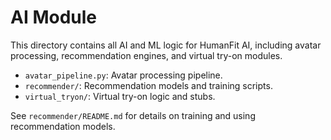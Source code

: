 # AI Module

This directory contains all AI and ML logic for HumanFit AI, including avatar processing, recommendation engines, and virtual try-on modules.

- `avatar_pipeline.py`: Avatar processing pipeline.
- `recommender/`: Recommendation models and training scripts.
- `virtual_tryon/`: Virtual try-on logic and stubs.

See `recommender/README.md` for details on training and using recommendation models.
